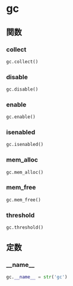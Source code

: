 # gc
## 関数
### collect
```python
gc.collect()
```
### disable
```python
gc.disable()
```
### enable
```python
gc.enable()
```
### isenabled
```python
gc.isenabled()
```
### mem\_alloc
```python
gc.mem_alloc()
```
### mem\_free
```python
gc.mem_free()
```
### threshold
```python
gc.threshold()
```
## 定数
### \_\_name\_\_
```python
gc.__name__ = str('gc')
```
